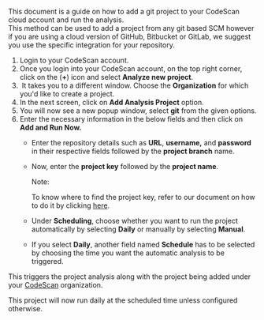 This document is a guide on how to add a git project to your CodeScan cloud account and run the analysis.  
This method can be used to add a project from any git based SCM however if you are using a cloud version of GitHub, Bitbucket or GitLab, we suggest you use the specific integration for your repository.

1.  Login to your CodeScan account.
2.  Once you login into your CodeScan account, on the top right corner, click on the (**+**) icon and select **Analyze new project**.
3.   It takes you to a different window. Choose the **Organization** for which you'd like to create a project.
4.  In the next screen, click on **Add Analysis Project** option.
5.  You will now see a new popup window, select **git** from the given options.
6.  Enter the necessary information in the below fields and then click on **Add and Run Now.**
    *   Enter the repository details such as **URL**, **username,** and **password** in their respective fields followed by the **project branch** name.
    *   Now, enter the **project key** followed by the **project name**.  
        
        Note:
        
        To know where to find the project key, refer to our document on how to do it by clicking [here](https://knowledgebase.autorabit.com/codescan/docs/how-to-find-a-project-key-in-codescan).
        
    *   Under **Scheduling**, choose whether you want to run the project automatically by selecting **Daily** or manually by selecting **Manual**.
    *   If you select **Daily**, another field named **Schedule** has to be selected by choosing the time you want the automatic analysis to be triggered.

This triggers the project analysis along with the project being added under your [CodeScan](https://www.codescan.io/) organization.

This project will now run daily at the scheduled time unless configured otherwise.
